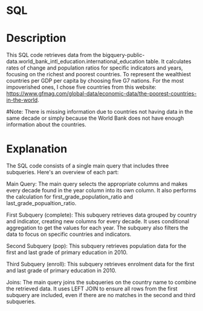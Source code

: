 # SQL 

# Description
This SQL code retrieves data from the bigquery-public-data.world_bank_intl_education.international_education table. It calculates rates of change and population ratios for specific indicators and years, focusing on the richest and poorest countries. To represent the wealthiest countries per GDP per capita by choosing five G7 nations. For the most impoverished ones, I chose five countries from this website: https://www.gfmag.com/global-data/economic-data/the-poorest-countries-in-the-world. 

#Note:
There is missing information due to countries not having data in the same decade or simply because the World Bank does not have enough information about the countries.

# Explanation
The SQL code consists of a single main query that includes three subqueries. Here's an overview of each part:

Main Query: The main query selects the appropriate columns and makes every decade found in the year column into its own column. It also performs the calculation for first_grade_population_ratio and last_grade_popualtion_ratio.

First Subquery (complete): This subquery retrieves data grouped by country and indicator, creating new columns for every decade. It uses conditional aggregation to get the values for each year. The subquery also filters the data to focus on specific countries and indicators.

Second Subquery (pop): This subquery retrieves population data for the first and last grade of primary education in 2010. 

Third Subquery (enroll): This subquery retrieves enrolment data for the first and last grade of primary education in 2010. 

Joins: The main query joins the subqueries on the country name to combine the retrieved data. It uses LEFT JOIN to ensure all rows from the first subquery are included, even if there are no matches in the second and third subqueries.
